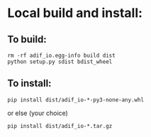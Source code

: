 # Local build and install:

## To build:

    rm -rf adif_io.egg-info build dist
    python setup.py sdist bdist_wheel

## To install:

    pip install dist/adif_io-*-py3-none-any.whl

or else (your choice)

    pip install dist/adif_io-*.tar.gz



